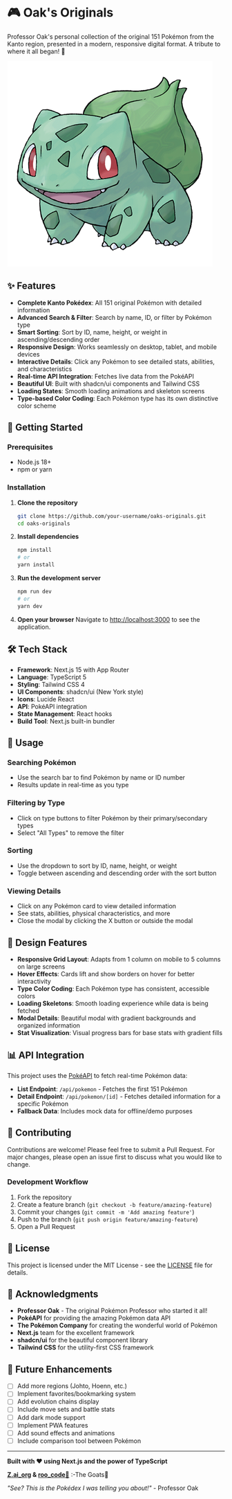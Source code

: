 # 🎮 Oak's Originals

Professor Oak's personal collection of the original 151 Pokémon from the Kanto region, presented in a modern, responsive digital format. A tribute to where it all began! 🌟

![Oak's Originals Screenshot](https://raw.githubusercontent.com/PokeAPI/sprites/master/sprites/pokemon/other/official-artwork/1.png)

## ✨ Features

- **Complete Kanto Pokédex**: All 151 original Pokémon with detailed information
- **Advanced Search & Filter**: Search by name, ID, or filter by Pokémon type
- **Smart Sorting**: Sort by ID, name, height, or weight in ascending/descending order
- **Responsive Design**: Works seamlessly on desktop, tablet, and mobile devices
- **Interactive Details**: Click any Pokémon to see detailed stats, abilities, and characteristics
- **Real-time API Integration**: Fetches live data from the PokéAPI
- **Beautiful UI**: Built with shadcn/ui components and Tailwind CSS
- **Loading States**: Smooth loading animations and skeleton screens
- **Type-based Color Coding**: Each Pokémon type has its own distinctive color scheme

## 🚀 Getting Started

### Prerequisites

- Node.js 18+ 
- npm or yarn

### Installation

1. **Clone the repository**
   ```bash
   git clone https://github.com/your-username/oaks-originals.git
   cd oaks-originals
   ```

2. **Install dependencies**
   ```bash
   npm install
   # or
   yarn install
   ```

3. **Run the development server**
   ```bash
   npm run dev
   # or
   yarn dev
   ```

4. **Open your browser**
   Navigate to [http://localhost:3000](http://localhost:3000) to see the application.

## 🛠️ Tech Stack

- **Framework**: Next.js 15 with App Router
- **Language**: TypeScript 5
- **Styling**: Tailwind CSS 4
- **UI Components**: shadcn/ui (New York style)
- **Icons**: Lucide React
- **API**: PokéAPI integration
- **State Management**: React hooks
- **Build Tool**: Next.js built-in bundler

## 📱 Usage

### Searching Pokémon
- Use the search bar to find Pokémon by name or ID number
- Results update in real-time as you type

### Filtering by Type
- Click on type buttons to filter Pokémon by their primary/secondary types
- Select "All Types" to remove the filter

### Sorting
- Use the dropdown to sort by ID, name, height, or weight
- Toggle between ascending and descending order with the sort button

### Viewing Details
- Click on any Pokémon card to view detailed information
- See stats, abilities, physical characteristics, and more
- Close the modal by clicking the X button or outside the modal

## 🎨 Design Features

- **Responsive Grid Layout**: Adapts from 1 column on mobile to 5 columns on large screens
- **Hover Effects**: Cards lift and show borders on hover for better interactivity
- **Type Color Coding**: Each Pokémon type has consistent, accessible colors
- **Loading Skeletons**: Smooth loading experience while data is being fetched
- **Modal Details**: Beautiful modal with gradient backgrounds and organized information
- **Stat Visualization**: Visual progress bars for base stats with gradient fills

## 📊 API Integration

This project uses the [PokéAPI](https://pokeapi.co/) to fetch real-time Pokémon data:

- **List Endpoint**: `/api/pokemon` - Fetches the first 151 Pokémon
- **Detail Endpoint**: `/api/pokemon/[id]` - Fetches detailed information for a specific Pokémon
- **Fallback Data**: Includes mock data for offline/demo purposes

## 🤝 Contributing

Contributions are welcome! Please feel free to submit a Pull Request. For major changes, please open an issue first to discuss what you would like to change.

### Development Workflow

1. Fork the repository
2. Create a feature branch (`git checkout -b feature/amazing-feature`)
3. Commit your changes (`git commit -m 'Add amazing feature'`)
4. Push to the branch (`git push origin feature/amazing-feature`)
5. Open a Pull Request

## 📝 License

This project is licensed under the MIT License - see the [LICENSE](LICENSE) file for details.

## 🙏 Acknowledgments

- **Professor Oak** - The original Pokémon Professor who started it all!
- **PokéAPI** for providing the amazing Pokémon data API
- **The Pokémon Company** for creating the wonderful world of Pokémon
- **Next.js** team for the excellent framework
- **shadcn/ui** for the beautiful component library
- **Tailwind CSS** for the utility-first CSS framework

## 🎯 Future Enhancements

- [ ] Add more regions (Johto, Hoenn, etc.)
- [ ] Implement favorites/bookmarking system
- [ ] Add evolution chains display
- [ ] Include move sets and battle stats
- [ ] Add dark mode support
- [ ] Implement PWA features
- [ ] Add sound effects and animations
- [ ] Include comparison tool between Pokémon

---

**Built with ❤️ using Next.js and the power of TypeScript**

**[Z.ai_org](https://x.com/Zai_org) & [roo_code🚀](https://x.com/roo_code)** :-The Goats🐐

*"See? This is the Pokédex I was telling you about!"* - Professor Oak
